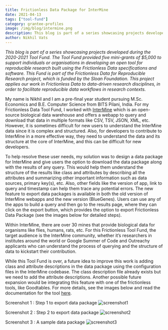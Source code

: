 ```yaml
---
title: Frictionless Data Package for InterMine
date: 2021-04-13
tags: ["tool-fund"]
category: grantee-profiles
image: /img/blog/intermine.png
description: This blog is part of a series showcasing projects developed during the 2020 Tool Fund.
author: Nikhil Vats
---
```


*This blog is part of a series showcasing projects developed during the 2020-2021 Tool Fund. The Tool Fund provided five mini-grants of $5,000 to support individuals or organisations in developing an open tool for reproducible research built using the Frictionless Data specifications and software. This Fund is part of the Frictionless Data for Reproducible Research project, which is funded by the Sloan Foundation. This project applies our work in Frictionless Data to data-driven research disciplines, in order to facilitate reproducible data workflows in research contexts.*

My name is Nikhil and I am a pre-final year student  pursuing M.Sc. Economics and B.E. Computer Science from BITS Pilani, India. For my Frictionless Data Tool Fund, I worked with [InterMine](http://intermine.org) which is an open-source  biological data warehouse and offers a webapp to query and download that data in multiple formats like CSV, TSV, JSON, XML, etc. However, it is sometimes difficult for new users to understand the InterMine  data since it is complex and structured. Also, for developers to contribute to InterMine in a more effective way, they need to understand the data and its structure at the core of InterMine, and this can be difficult for new developers.

To help resolve these user needs, my solution was to design a data package for InterMine and give users the option to download the data package along with the results of any query. This would help them understand the structure of the results like class and attributes by describing all the attributes and summarizing other important information such as data sources, primary key(s), etc. Also, other fields like the version of app, link to query and timestamp can help them trace any potential errors. The new feature to export data packages is available in both the old version of InterMine webapps and the new version (BlueGenes). Users can use any of the apps to build a query and then go to the results page, where they can click on the export button, which provides the option to export Frictionless Data Package (see the images below for detailed steps).

Within InterMine, there are over 30 mines that  provide biological data for organisms like flies, humans, rats, etc. For this Frictionless Tool Fund, the target audience is the InterMine community, whether it’s researchers in institutes around the world or Google Summer of Code and Outreachy applicants who can understand the process of querying and the structure of data to kickstart their contribution.

While this Tool Fund is over, a future idea to improve this work is adding class and attribute descriptions in the data package using the configuration files in the InterMine codebase. The class description file already exists but we need to add the attribute descriptions. Another possible future expansion would be integrating this feature with one of the frictionless tools, like Goodtables. For more details, see the images below and read the documentation for the tool [here](https://github.com/intermine/im-docs/blob/master/versioned_docs/version-5.0.0/webapp/frictionless/index.md).

Screenshot 1 : Step 1 to export data package
![screenshot1](https://user-images.githubusercontent.com/74717970/114539496-d6364980-9c54-11eb-8d17-b4eb35f483b4.png)

Screenshot 2 : Step 2 to export data package
![screenshot2](https://user-images.githubusercontent.com/74717970/114539567-e9e1b000-9c54-11eb-933d-4545f79a3b65.png)

Screenshot 3 : A sample data package
![screenshot3](https://user-images.githubusercontent.com/74717970/114539626-f49c4500-9c54-11eb-8452-fdf6bf810686.png)
